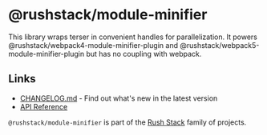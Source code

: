 # @rushstack/module-minifier

This library wraps terser in convenient handles for parallelization. It powers @rushstack/webpack4-module-minifier-plugin and @rushstack/webpack5-module-minifier-plugin but has no coupling with webpack.

## Links

- [CHANGELOG.md](
  https://github.com/microsoft/rushstack/blob/main/libraries/module-minifier/CHANGELOG.md) - Find
  out what's new in the latest version
- [API Reference](https://rushstack.io/pages/api/module-minifier/)

`@rushstack/module-minifier` is part of the [Rush Stack](https://rushstack.io/) family of projects.
